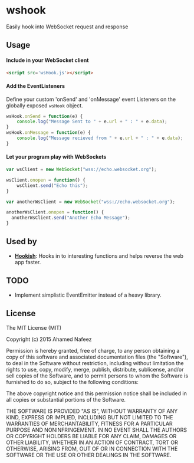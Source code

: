 # wshook
Easily hook into WebSocket request and response

## Usage

#### Include in your WebSocket client

```html
<script src='wsHook.js'></script>
```

#### Add the EventListeners
Define your custom 'onSend' and 'onMessage' event Listeners on the globally exposed `wsHook` object.

```javascript
wsHook.onSend = function(e) {
    console.log("Message Sent to " + e.url + " : " + e.data);
}
wsHook.onMessage = function(e) {
    console.log("Message recieved from " + e.url + " : " + e.data);
}

```

#### Let your program play with WebSockets
```javascript
var wsClient = new WebSocket("wss://echo.websocket.org");

wsClient.onopen = function() {
    wsClient.send("Echo this");
}

var anotherWsClient = new WebSocket("wss://echo.websocket.org");

anotherWsClient.onopen = function() {
  anotherWsClient.send("Another Echo Message");
}
```

## Used by

* [**Hookish**](htps://github.com/skepticfx/hookish): Hooks in to interesting functions and helps reverse the web app faster.

## TODO

* Implement simplistic EventEmitter instead of a heavy library.

## License

The MIT License (MIT)

Copyright (c) 2015 Ahamed Nafeez

Permission is hereby granted, free of charge, to any person obtaining a copy
of this software and associated documentation files (the "Software"), to deal
in the Software without restriction, including without limitation the rights
to use, copy, modify, merge, publish, distribute, sublicense, and/or sell
copies of the Software, and to permit persons to whom the Software is
furnished to do so, subject to the following conditions:

The above copyright notice and this permission notice shall be included in all
copies or substantial portions of the Software.

THE SOFTWARE IS PROVIDED "AS IS", WITHOUT WARRANTY OF ANY KIND, EXPRESS OR
IMPLIED, INCLUDING BUT NOT LIMITED TO THE WARRANTIES OF MERCHANTABILITY,
FITNESS FOR A PARTICULAR PURPOSE AND NONINFRINGEMENT. IN NO EVENT SHALL THE
AUTHORS OR COPYRIGHT HOLDERS BE LIABLE FOR ANY CLAIM, DAMAGES OR OTHER
LIABILITY, WHETHER IN AN ACTION OF CONTRACT, TORT OR OTHERWISE, ARISING FROM,
OUT OF OR IN CONNECTION WITH THE SOFTWARE OR THE USE OR OTHER DEALINGS IN THE
SOFTWARE.
